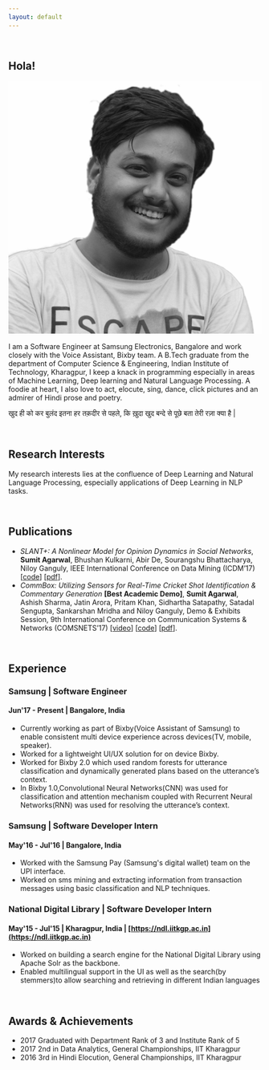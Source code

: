 ```yaml
---
layout: default
---
```

<br>

## Hola!

<img class="profile-picture" src="sumit.jpg">

I am a Software Engineer at Samsung Electronics, Bangalore and work closely with the Voice Assistant, Bixby team. A B.Tech graduate from the department of Computer Science & Engineering, Indian Institute of Technology, Kharagpur, I keep a knack in programming especially in areas of Machine Learning, Deep learning and Natural Language Processing. A foodie at heart, I also love to act, elocute, sing, dance, click pictures and an admirer of Hindi prose and poetry.

खुद ही को कर बुलंद इतना हर तक़दीर से पहले,
कि ख़ुदा खुद बन्दे से पूछे बता तेरी रज़ा क्या है |

<br>

## Research Interests

My research interests lies at the confluence of Deep Learning and Natural Language Processing, especially applications of Deep Learning in NLP tasks.

<br>

## Publications

- *SLANT+: A Nonlinear Model for Opinion Dynamics in Social Networks*, **Sumit Agarwal**, Bhushan Kulkarni, Abir De, Sourangshu Bhattacharya, Niloy Ganguly, IEEE International Conference on Data Mining (ICDM’17)
\[[code](https://github.com/iamagarwalsumit/SLANT-Plus)\] \[[pdf](papers/SLANT+.pdf)\].
- *CommBox: Utilizing Sensors for Real-Time Cricket Shot Identification & Commentary Generation* **[Best Academic Demo]**, **Sumit Agarwal**, Ashish Sharma, Jatin Arora, Pritam Khan, Sidhartha Satapathy, Satadal Sengupta, Sankarshan Mridha and Niloy Ganguly, Demo & Exhibits Session, 9th International Conference on Communication Systems & Networks (COMSNETS’17) \[[video](https://www.youtube.com/watch?v=X4mZVrhCy1Y)\] \[[code](https://github.com/iamagarwalsumit/Commbox)\] \[[pdf](papers/COMSNETS-CommBox.pdf)\].

<br>

## Experience

### Samsung | Software Engineer
#### Jun'17 - Present | Bangalore, India

- Currently working as part of Bixby(Voice Assistant of Samsung) to enable consistent multi device experience across devices(TV, mobile, speaker).
- Worked for a lightweight UI/UX solution for on device Bixby.
- Worked for Bixby 2.0 which used random forests for utterance classification and dynamically generated plans based on the utterance’s context.
- In Bixby 1.0,Convolutional Neural Networks(CNN) was used for classification and attention mechanism coupled with Recurrent Neural Networks(RNN) was used for resolving the utterance’s context.

### Samsung | Software Developer Intern
#### May'16 - Jul'16 | Bangalore, India

- Worked with the Samsung Pay (Samsung's digital wallet) team on the UPI interface.
- Worked on sms mining and extracting information from transaction messages using basic classification and NLP techniques.

### National Digital Library | Software Developer Intern
#### May'15 - Jul'15 | Kharagpur, India | [https://ndl.iitkgp.ac.in](https://ndl.iitkgp.ac.in)

- Worked on building a search engine for the National Digital Library using Apache Solr as the backbone.
- Enabled multilingual support in the UI as well as the search(by stemmers)to allow searching and retrieving in different Indian languages

<br>

## Awards & Achievements

- 2017   Graduated with Department Rank of 3 and Institute Rank of 5
- 2017   2nd in Data Analytics, General Championships, IIT Kharagpur
- 2016   3rd in Hindi Elocution, General Championships, IIT Kharagpur
